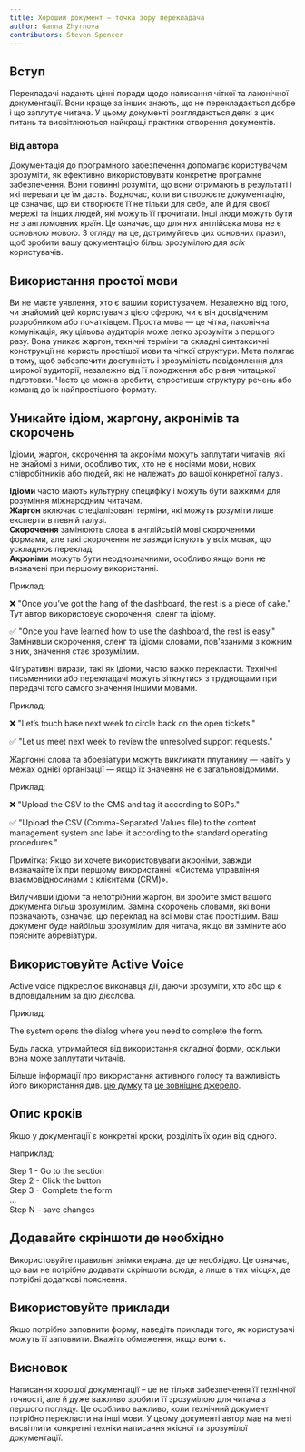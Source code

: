 ```yaml
---
title: Хороший документ — точка зору перекладача
author: Ganna Zhyrnova
contributors: Steven Spencer
---
```


## Вступ

Перекладачі надають цінні поради щодо написання чіткої та лаконічної документації. Вони краще за інших знають, що не перекладається добре і що заплутує читача. У цьому документі розглядаються деякі з цих питань та висвітлюються найкращі практики створення документів.

### Від автора

Документація до програмного забезпечення допомагає користувачам зрозуміти, як ефективно використовувати конкретне програмне забезпечення. Вони повинні розуміти, що вони отримають в результаті і які переваги це їм дасть. Водночас, коли ви створюєте документацію, це означає, що ви створюєте її не тільки для себе, але й для своєї мережі та інших людей, які можуть її прочитати. Інші люди можуть бути не з англомовних країн. Це означає, що для них англійська мова не є основною мовою. З огляду на це, дотримуйтесь цих основних правил, щоб зробити вашу документацію більш зрозумілою для _всіх_ користувачів.

## Використання простої мови

Ви не маєте уявлення, хто є вашим користувачем. Незалежно від того, чи знайомий цей користувач з цією сферою, чи є він досвідченим розробником або початківцем. Проста мова — це чітка, лаконічна комунікація, яку цільова аудиторія може легко зрозуміти з першого разу. Вона уникає жаргон, технічні терміни та складні синтаксичні конструкції на користь простішої мови та чіткої структури. Мета полягає в тому, щоб забезпечити доступність і зрозумілість повідомлення для широкої аудиторії, незалежно від її походження або рівня читацької підготовки. Часто це можна зробити, спростивши структуру речень або команд до їх найпростішого формату.

## Уникайте ідіом, жаргону, акронімів та скорочень

Ідіоми, жаргон, скорочення та акроніми можуть заплутати читачів, які не знайомі з ними, особливо тих, хто не є носіями мови, нових співробітників або людей, які не належать до вашої конкретної галузі.

**Ідіоми** часто мають культурну специфіку і можуть бути важкими для розуміння міжнародним читачам.\
**Жаргон** включає спеціалізовані терміни, які можуть розуміти лише експерти в певній галузі.\
**Скорочення** замінюють слова в англійській мові скороченими формами, але такі скорочення не завжди існують у всіх мовах, що ускладнює переклад.\
**Акроніми** можуть бути неоднозначними, особливо якщо вони не визначені при першому використанні.

Приклад:

❌ "Once you’ve got the hang of the dashboard, the rest is a piece of cake." Тут автор використовує скорочення, сленг та ідіому.

✅ "Once you have learned how to use the dashboard, the rest is easy." Замінивши скорочення, сленг та ідіоми словами, пов'язаними з кожним з них, значення стає зрозумілим.

Фігуративні вирази, такі як ідіоми, часто важко перекласти. Технічні письменники або перекладачі можуть зіткнутися з труднощами при передачі того самого значення іншими мовами.

Приклад:

❌ "Let’s touch base next week to circle back on the open tickets."

✅ "Let us meet next week to review the unresolved support requests."

Жаргонні слова та абревіатури можуть викликати плутанину — навіть у межах однієї організації — якщо їх значення не є загальновідомими.

Приклад:

❌ "Upload the CSV to the CMS and tag it according to SOPs."

✅ "Upload the CSV (Comma-Separated Values file) to the content management system and label it according to the standard operating procedures."

Примітка: Якщо ви хочете використовувати акроніми, завжди визначайте їх при першому використанні: «Система управління взаємовідносинами з клієнтами (CRM)».

Вилучивши ідіоми та непотрібний жаргон, ви зробите зміст вашого документа більш зрозумілим. Заміна скорочень словами, які вони позначають, означає, що переклад на всі мови стає простішим. Ваш документ буде найбільш зрозумілим для читача, якщо ви заміните або поясните абревіатури.

## Використовуйте Active Voice

Active voice підкреслює виконавця дії, даючи зрозуміти, хто або що є відповідальним за дію дієслова.

Приклад:

The system opens the dialog where you need to complete the form.

Будь ласка, утримайтеся від використання складної форми, оскільки вона може заплутати читачів.

Більше інформації про використання активного голосу та важливість його використання див. [цю думку](active_voice.md) та [це зовнішнє джерело](https://developers.google.com/tech-writing/one/active-voice).

## Опис кроків

Якщо у документації є конкретні кроки, розділіть їх один від одного.

Наприклад:

Step 1 - Go to the section\
Step 2 - Click the button\
Step 3 - Complete the form\
...\
Step N - save changes

## Додавайте скріншоти де необхідно

Використовуйте правильні знімки екрана, де це необхідно. Це означає, що вам не потрібно додавати скріншоти всюди, а лише в тих місцях, де потрібні додаткові пояснення.

## Використовуйте приклади

Якщо потрібно заповнити форму, наведіть приклади того, як користувачі можуть її заповнити. Вкажіть обмеження, якщо вони є.

## Висновок

Написання хорошої документації – це не тільки забезпечення її технічної точності, але й дуже важливо зробити її зрозумілою для читача з першого погляду. Це особливо важливо, коли технічний документ потрібно перекласти на інші мови. У цьому документі автор мав на меті висвітлити конкретні техніки написання якісної та зрозумілої документації.
